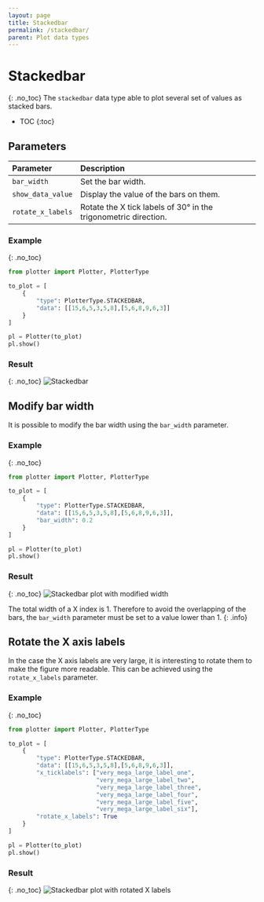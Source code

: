 ```yaml
---
layout: page
title: Stackedbar
permalink: /stackedbar/
parent: Plot data types
---
```

# Stackedbar
{: .no_toc}
The `stackedbar` data type able to plot several set of values as stacked bars.

- TOC
{:toc}

## Parameters

| Parameter         | Description                                                     |
| :-----            | :------                                                         |
| `bar_width`       | Set the bar width.                                              |
| `show_data_value` | Display the value of the bars on them.                          |
| `rotate_x_labels` | Rotate the X tick labels of 30° in the trigonometric direction. |

### Example
{: .no_toc}
```python
from plotter import Plotter, PlotterType

to_plot = [
    {
        "type": PlotterType.STACKEDBAR,
        "data": [[15,6,5,3,5,8],[5,6,8,9,6,3]]
    }
]

pl = Plotter(to_plot)
pl.show()
```

### Result
{: .no_toc}
![Stackedbar](/img/stackedbar.png)

## Modify bar width
It is possible to modify the bar width using the `bar_width` parameter.

### Example
{: .no_toc}
```python
from plotter import Plotter, PlotterType

to_plot = [
    {
        "type": PlotterType.STACKEDBAR,
        "data": [[15,6,5,3,5,8],[5,6,8,9,6,3]],
        "bar_width": 0.2
    }
]

pl = Plotter(to_plot)
pl.show()
```

### Result
{: .no_toc}
![Stackedbar plot with modified width](/img/stackedbar_width.png)

The total width of a X index is 1. Therefore to avoid the overlapping of the
bars, the `bar_width` parameter must be set to a value lower than 1.
{: .info}

## Rotate the X axis labels
In the case the X axis labels are very large, it is interesting to rotate them
to make the figure more readable. This can be achieved using the
`rotate_x_labels` parameter.

### Example
{: .no_toc}
```python
from plotter import Plotter, PlotterType

to_plot = [
    {
        "type": PlotterType.STACKEDBAR,
        "data": [[15,6,5,3,5,8],[5,6,8,9,6,3]],
        "x_ticklabels": ["very_mega_large_label_one",
                         "very_mega_large_label_two",
                         "very_mega_large_label_three",
                         "very_mega_large_label_four",
                         "very_mega_large_label_five",
                         "very_mega_large_label_six"],
        "rotate_x_labels": True
    }
]

pl = Plotter(to_plot)
pl.show()
```

### Result
{: .no_toc}
![Stackedbar plot with rotated X labels](/img/stackedbar_rotate_labels.png)
